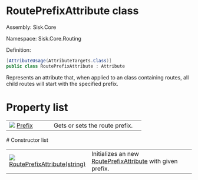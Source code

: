 <!--

Copyrights 2023 Sisk Framework - CypherPotato
Published under MIT license

!!! DO NOT EDIT THIS FILE !!!
This file was generated by a tool in the Sisk package. To edit the information in this documentation,
edit the XML documentation present in the Sisk source code.

-->

# RoutePrefixAttribute class
Assembly: Sisk.Core

Namespace: Sisk.Core.Routing

Definition:

```cs
[AttributeUsage(AttributeTargets.Class)]
public class RoutePrefixAttribute : Attribute
```

Represents an attribute that, when applied to an class containing routes, all child routes will start with the specified prefix.

# Property list
<table>
    <tbody>
<tr>
    <td width="33%">
        <img class="icon" src="/assets/img/icons/property.svg">
        <a href="/read?q=/contents/spec/Sisk.Core.Routing.RoutePrefixAttribute.Prefix.md">
            Prefix
        </a>
    </td>
    <td>
        Gets or sets the route prefix.
    <td>
</tr>
    </tbody>
</table>
# Constructor list
<table>
    <tbody>
<tr>
    <td width="33%">
        <img class="icon" src="/assets/img/icons/constructor.svg">
        <a href="/read?q=/contents/spec/Sisk.Core.Routing.RoutePrefixAttribute.RoutePrefixAttribute(string).md">
            RoutePrefixAttribute(string)
        </a>
    </td>
    <td>
        Initializes an new <a href="/read?q=/contents/spec/Sisk.Core.Routing.RoutePrefixAttribute.md">RoutePrefixAttribute</a> with given prefix.
    <td>
</tr>
    </tbody>
</table>
